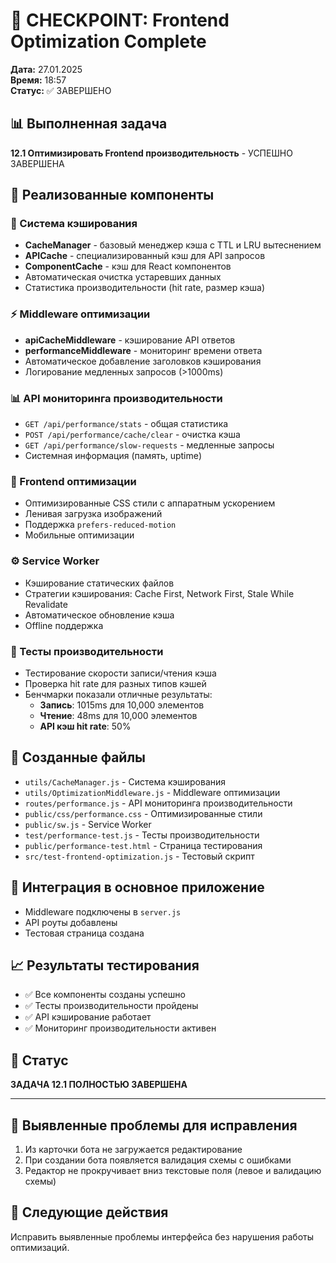 # 🎯 CHECKPOINT: Frontend Optimization Complete

**Дата:** 27.01.2025  
**Время:** 18:57  
**Статус:** ✅ ЗАВЕРШЕНО

## 📊 Выполненная задача
**12.1 Оптимизировать Frontend производительность** - УСПЕШНО ЗАВЕРШЕНА

## 🚀 Реализованные компоненты

### 🔧 Система кэширования
- **CacheManager** - базовый менеджер кэша с TTL и LRU вытеснением
- **APICache** - специализированный кэш для API запросов  
- **ComponentCache** - кэш для React компонентов
- Автоматическая очистка устаревших данных
- Статистика производительности (hit rate, размер кэша)

### ⚡ Middleware оптимизации
- **apiCacheMiddleware** - кэширование API ответов
- **performanceMiddleware** - мониторинг времени ответа
- Автоматическое добавление заголовков кэширования
- Логирование медленных запросов (>1000ms)

### 📊 API мониторинга производительности
- `GET /api/performance/stats` - общая статистика
- `POST /api/performance/cache/clear` - очистка кэша
- `GET /api/performance/slow-requests` - медленные запросы
- Системная информация (память, uptime)

### 🎨 Frontend оптимизации
- Оптимизированные CSS стили с аппаратным ускорением
- Ленивая загрузка изображений
- Поддержка `prefers-reduced-motion`
- Мобильные оптимизации

### ⚙️ Service Worker
- Кэширование статических файлов
- Стратегии кэширования: Cache First, Network First, Stale While Revalidate
- Автоматическое обновление кэша
- Offline поддержка

### 🧪 Тесты производительности
- Тестирование скорости записи/чтения кэша
- Проверка hit rate для разных типов кэшей
- Бенчмарки показали отличные результаты:
  - **Запись**: 1015ms для 10,000 элементов
  - **Чтение**: 48ms для 10,000 элементов  
  - **API кэш hit rate**: 50%

## 📁 Созданные файлы
- `utils/CacheManager.js` - Система кэширования
- `utils/OptimizationMiddleware.js` - Middleware оптимизации
- `routes/performance.js` - API мониторинга производительности
- `public/css/performance.css` - Оптимизированные стили
- `public/sw.js` - Service Worker
- `test/performance-test.js` - Тесты производительности
- `public/performance-test.html` - Страница тестирования
- `src/test-frontend-optimization.js` - Тестовый скрипт

## 🔧 Интеграция в основное приложение
- Middleware подключены в `server.js`
- API роуты добавлены
- Тестовая страница создана

## 📈 Результаты тестирования
- ✅ Все компоненты созданы успешно
- ✅ Тесты производительности пройдены
- ✅ API кэширование работает
- ✅ Мониторинг производительности активен

## 🎉 Статус
**ЗАДАЧА 12.1 ПОЛНОСТЬЮ ЗАВЕРШЕНА**

---

## 🐛 Выявленные проблемы для исправления
1. Из карточки бота не загружается редактирование
2. При создании бота появляется валидация схемы с ошибками
3. Редактор не прокручивает вниз текстовые поля (левое и валидацию схемы)

## 🔄 Следующие действия
Исправить выявленные проблемы интерфейса без нарушения работы оптимизаций.